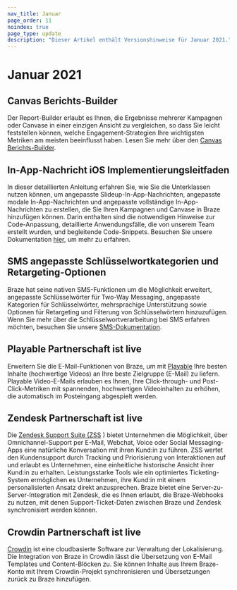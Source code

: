 ```yaml
---
nav_title: Januar
page_order: 11
noindex: true
page_type: update
description: "Dieser Artikel enthält Versionshinweise für Januar 2021."
---
```

# Januar 2021

## Canvas Berichts-Builder

Der Report-Builder erlaubt es Ihnen, die Ergebnisse mehrerer Kampagnen oder Canvase in einer einzigen Ansicht zu vergleichen, so dass Sie leicht feststellen können, welche Engagement-Strategien Ihre wichtigsten Metriken am meisten beeinflusst haben. Lesen Sie mehr über den [Canvas Berichts-Builder]({{site.baseurl}}/user_guide/analytics/reporting/report_builder/).

## In-App-Nachricht iOS Implementierungsleitfaden

In dieser detaillierten Anleitung erfahren Sie, wie Sie die Unterklassen nutzen können, um angepasste Slideup-In-App-Nachrichten, angepasste modale In-App-Nachrichten und angepasste vollständige In-App-Nachrichten zu erstellen, die Sie Ihren Kampagnen und Canvase in Braze hinzufügen können. Darin enthalten sind die notwendigen Hinweise zur Code-Anpassung, detaillierte Anwendungsfälle, die von unserem Team erstellt wurden, und begleitende Code-Snippets. Besuchen Sie unsere Dokumentation [hier]({{site.baseurl}}/developer_guide/platforms/legacy_sdks/ios/in-app_messaging/implementation_guide/), um mehr zu erfahren. 

## SMS angepasste Schlüsselwortkategorien und Retargeting-Optionen

Braze hat seine nativen SMS-Funktionen um die Möglichkeit erweitert, angepasste Schlüsselwörter für Two-Way Messaging, angepasste Kategorien für Schlüsselwörter, mehrsprachige Unterstützung sowie Optionen für Retargeting und Filterung von Schlüsselwörtern hinzuzufügen. Wenn Sie mehr über die Schlüsselwortverarbeitung bei SMS erfahren möchten, besuchen Sie unsere [SMS-Dokumentation]({{site.baseurl}}/user_guide/message_building_by_channel/sms_mms_rcs/keywords/keyword_handling/). 

## Playable Partnerschaft ist live

Erweitern Sie die E-Mail-Funktionen von Braze, um mit [Playable]({{site.baseurl}}/partners/playable/) Ihre besten Inhalte (hochwertige Videos) an Ihre beste Zielgruppe (E-Mail) zu liefern. Playable Video-E-Mails erlauben es Ihnen, Ihre Click-through- und Post-Click-Metriken mit spannenden, hochwertigen Videoinhalten zu erhöhen, die automatisch im Posteingang abgespielt werden. 

## Zendesk Partnerschaft ist live

Die [Zendesk Support Suite (ZSS]({{site.baseurl}}/partners/zendesk/) ) bietet Unternehmen die Möglichkeit, über Omnichannel-Support per E-Mail, Webchat, Voice oder Social Messaging-Apps eine natürliche Konversation mit ihren Kund:in zu führen. ZSS wertet den Kundensupport durch Tracking und Priorisierung von Interaktionen auf und erlaubt es Unternehmen, eine einheitliche historische Ansicht ihrer Kund:in zu erhalten. Leistungsstarke Tools wie ein optimiertes Ticketing-System ermöglichen es Unternehmen, ihre Kund:in mit einem personalisierten Ansatz direkt anzusprechen. Braze bietet eine Server-zu-Server-Integration mit Zendesk, die es Ihnen erlaubt, die Braze-Webhooks zu nutzen, mit denen Support-Ticket-Daten zwischen Braze und Zendesk synchronisiert werden können. 

## Crowdin Partnerschaft ist live

[Crowdin]({{site.baseurl}}/partners/crowdin/) ist eine cloudbasierte Software zur Verwaltung der Lokalisierung. Die Integration von Braze in Crowdin lässt die Übersetzung von E-Mail Templates und Content-Blöcken zu. Sie können Inhalte aus Ihrem Braze-Konto mit Ihrem Crowdin-Projekt synchronisieren und Übersetzungen zurück zu Braze hinzufügen.

